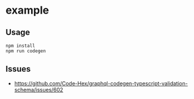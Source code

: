 # example

## Usage

```
npm install
npm run codegen
```

## Issues

- <https://github.com/Code-Hex/graphql-codegen-typescript-validation-schema/issues/602>

